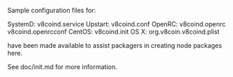 Sample configuration files for:

SystemD: v8coind.service
Upstart: v8coind.conf
OpenRC:  v8coind.openrc
         v8coind.openrcconf
CentOS:  v8coind.init
OS X:    org.v8coin.v8coind.plist

have been made available to assist packagers in creating node packages here.

See doc/init.md for more information.
